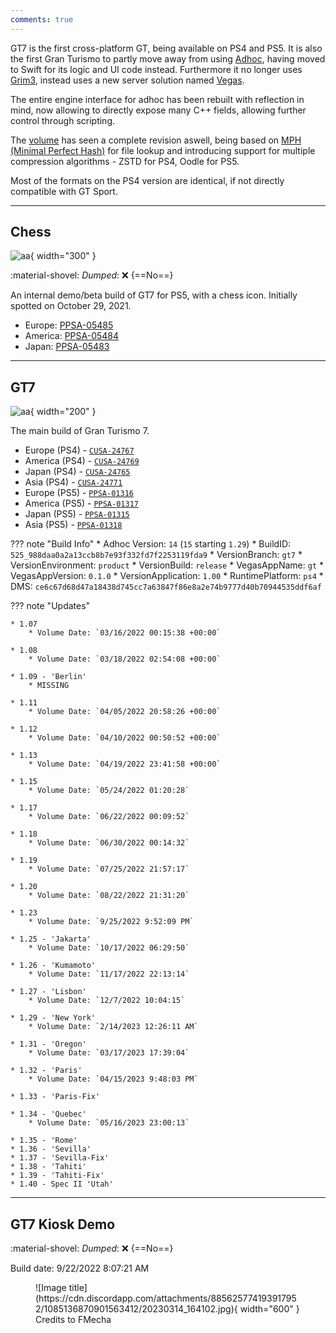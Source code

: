 ```yaml
---
comments: true
---
```


GT7 is the first cross-platform GT, being available on PS4 and PS5. It is also the first Gran Turismo to partly move away from using [Adhoc](../concepts/adhoc/adhoc.md), having moved to Swift for its logic and UI code instead. Furthermore it no longer uses [Grim3](../concepts/online/grim.md), instead uses a new server solution named [Vegas](../concepts/online/vegas.md).

The entire engine interface for adhoc has been rebuilt with reflection in mind, now allowing to directly expose many C++ fields, allowing further control through scripting. 

The [volume](../concepts/volume.md) has seen a complete revision aswell, being based on [MPH (Minimal Perfect Hash)](https://en.wikipedia.org/wiki/Perfect_hash_function) for file lookup and introducing support for multiple compression algorithms - ZSTD for PS4, Oodle for PS5.

Most of the formats on the PS4 version are identical, if not directly compatible with GT Sport.

---

## Chess

![aa](../images/covers/GT7_chess.png){ width="300" }

:material-shovel: *Dumped*: :x: {==No==}

An internal demo/beta build of GT7 for PS5, with a chess icon. Initially spotted on October 29, 2021.

* Europe: [PPSA-05485](https://prosperopatches.com/PPSA05485)
* America: [PPSA-05484](https://prosperopatches.com/PPSA05484)
* Japan: [PPSA-05483](https://prosperopatches.com/PPSA05483)

---

## GT7

![aa](https://www.gran-turismo.com/images/c/i1dZJVVWujMwTz.png){ width="200" }

The main build of Gran Turismo 7.

* Europe (PS4) - [`CUSA-24767`](https://orbispatches.com/CUSA24767)
* America (PS4) - [`CUSA-24769`](https://orbispatches.com/CUSA24769)
* Japan (PS4) - [`CUSA-24765`](https://orbispatches.com/CUSA24765)
* Asia (PS4) -  [`CUSA-24771`](https://orbispatches.com/CUSA24771)
* Europe (PS5) - [`PPSA-01316`](https://prosperopatches.com/PPSA01316)
* America (PS5) - [`PPSA-01317`](https://prosperopatches.com/PPSA01317)
* Japan (PS5) -  [`PPSA-01315`](https://prosperopatches.com/PPSA01315)
* Asia (PS5) - [`PPSA-01318`](https://prosperopatches.com/PPSA01318)


??? note "Build Info"
    * Adhoc Version: `14` (`15` starting `1.29`)
    * BuildID: `525_988daa0a2a13ccb8b7e93f332fd7f2253119fda9`
    * VersionBranch: `gt7`
    * VersionEnvironment: `product`
    * VersionBuild: `release`
    * VegasAppName: `gt`
    * VegasAppVersion: `0.1.0`
    * VersionApplication: `1.00`
    * RuntimePlatform: `ps4`
    * DMS: `ce6c67d68d47a18438d745cc7a63847f86e8a2e74b9777d40b70944535ddf6af`

??? note "Updates"
    
    * 1.07
        * Volume Date: `03/16/2022 00:15:38 +00:00`

    * 1.08
        * Volume Date: `03/18/2022 02:54:08 +00:00`
    
    * 1.09 - 'Berlin'
        * MISSING

    * 1.11
        * Volume Date: `04/05/2022 20:58:26 +00:00`

    * 1.12
        * Volume Date: `04/10/2022 00:50:52 +00:00`

    * 1.13
        * Volume Date: `04/19/2022 23:41:58 +00:00`

    * 1.15
        * Volume Date: `05/24/2022 01:20:28`

    * 1.17
        * Volume Date: `06/22/2022 00:09:52`

    * 1.18
        * Volume Date: `06/30/2022 00:14:32`

    * 1.19
        * Volume Date: `07/25/2022 21:57:17`

    * 1.20
        * Volume Date: `08/22/2022 21:31:20`

    * 1.23
        * Volume Date: `9/25/2022 9:52:09 PM`

    * 1.25 - 'Jakarta'
        * Volume Date: `10/17/2022 06:29:50`

    * 1.26 - 'Kumamoto'
        * Volume Date: `11/17/2022 22:13:14`

    * 1.27 - 'Lisbon'
        * Volume Date: `12/7/2022 10:04:15`

    * 1.29 - 'New York'
        * Volume Date: `2/14/2023 12:26:11 AM`

    * 1.31 - 'Oregon'
        * Volume Date: `03/17/2023 17:39:04`

    * 1.32 - 'Paris'
        * Volume Date: `04/15/2023 9:48:03 PM`

    * 1.33 - 'Paris-Fix'

    * 1.34 - 'Quebec'
        * Volume Date: `05/16/2023 23:00:13`

    * 1.35 - 'Rome'
    * 1.36 - 'Sevilla'
    * 1.37 - 'Sevilla-Fix'
    * 1.38 - 'Tahiti'
    * 1.39 - 'Tahiti-Fix'
    * 1.40 - Spec II 'Utah'
---

## GT7 Kiosk Demo

:material-shovel: *Dumped*: :x: {==No==}

Build date: 9/22/2022 8:07:21 AM

<figure markdown>
  ![Image title](https://cdn.discordapp.com/attachments/885625774193917952/1085136870901563412/20230314_164102.jpg){ width="600" }
  <figcaption>Credits to FMecha</figcaption>
</figure>